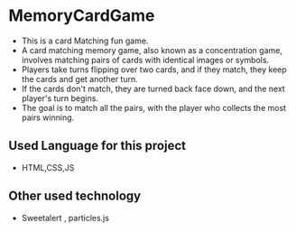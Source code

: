 # MemoryCardGame
- This is a card Matching fun game.
- A card matching memory game, also known as a concentration game, involves matching pairs of cards with identical images or symbols.
- Players take turns flipping over two cards, and if they match, they keep the cards and get another turn.
- If the cards don't match, they are turned back face down, and the next player's turn begins.
- The goal is to match all the pairs, with the player who collects the most pairs winning.
## Used Language for this project
- HTML,CSS,JS
## Other used technology
- Sweetalert , particles.js 


